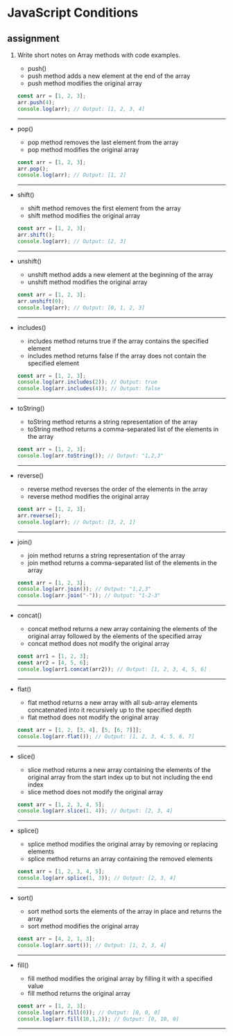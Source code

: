 # JavaScript Conditions

## assignment

1. Write short notes on Array methods with code examples.

   - push()
    - push method adds a new element at the end of the array
    - push method modifies the original array

    ```js
    const arr = [1, 2, 3];
    arr.push(4);
    console.log(arr); // Output: [1, 2, 3, 4]
    ```
    ---
- pop()
    - pop method removes the last element from the array
    - pop method modifies the original array

    ```js
    const arr = [1, 2, 3];
    arr.pop();
    console.log(arr); // Output: [1, 2]
    ```
    ---
- shift()
    - shift method removes the first element from the array
    - shift method modifies the original array

    ```js
    const arr = [1, 2, 3];
    arr.shift();
    console.log(arr); // Output: [2, 3]
    ```
    ---
- unshift()
    - unshift method adds a new element at the beginning of the array
    - unshift method modifies the original array

    ```js
    const arr = [1, 2, 3];
    arr.unshift(0);
    console.log(arr); // Output: [0, 1, 2, 3]
    ```
    ---
- includes()
    - includes method returns true if the array contains the specified element
    - includes method returns false if the array does not contain the specified element

    ```js
    const arr = [1, 2, 3];
    console.log(arr.includes(2)); // Output: true
    console.log(arr.includes(4)); // Output: false
    ```
    ---
- toString()
    - toString method returns a string representation of the array 
    - toString method returns a comma-separated list of the elements in the array

    ```js
    const arr = [1, 2, 3];
    console.log(arr.toString()); // Output: "1,2,3"
    ```
    ---
- reverse()
    - reverse method reverses the order of the elements in the array
    - reverse method modifies the original array

    ```js
    const arr = [1, 2, 3];
    arr.reverse();
    console.log(arr); // Output: [3, 2, 1]
    ```
    ---
- join()
    - join method returns a string representation of the array
    - join method returns a comma-separated list of the elements in the array

    ```js
    const arr = [1, 2, 3];
    console.log(arr.join()); // Output: "1,2,3"
    console.log(arr.join("-")); // Output: "1-2-3"
    ```
    ---
- concat()
    - concat method returns a new array containing the elements of the original array followed by the elements of the specified array
    - concat method does not modify the original array

    ```js
    const arr1 = [1, 2, 3];
    const arr2 = [4, 5, 6];
    console.log(arr1.concat(arr2)); // Output: [1, 2, 3, 4, 5, 6]
    ```
    ---
- flat()
    - flat method returns a new array with all sub-array elements concatenated into it recursively up to the specified depth
    - flat method does not modify the original array

    ```js
    const arr = [1, 2, [3, 4], [5, [6, 7]]];
    console.log(arr.flat()); // Output: [1, 2, 3, 4, 5, 6, 7]
    ```
    ---
- slice()
    - slice method returns a new array containing the elements of the original array from the start index up to but not including the end index
    - slice method does not modify the original array

    ```js
    const arr = [1, 2, 3, 4, 5];
    console.log(arr.slice(1, 4)); // Output: [2, 3, 4]
    ```
    ---
- splice()
    - splice method modifies the original array by removing or replacing elements
    - splice method returns an array containing the removed elements

    ```js
    const arr = [1, 2, 3, 4, 5];
    console.log(arr.splice(1, 3)); // Output: [2, 3, 4]
    ```
    ---
- sort()
    - sort method sorts the elements of the array in place and returns the array
    - sort method modifies the original array

    ```js
    const arr = [4, 2, 1, 3];
    console.log(arr.sort()); // Output: [1, 2, 3, 4]
    ```
    ---
- fill()
    - fill method modifies the original array by filling it with a specified value
    - fill method returns the original array

    ```js
    const arr = [1, 2, 3];
    console.log(arr.fill(0)); // Output: [0, 0, 0]
    console.log(arr.fill(10,1,2)); // Output: [0, 10, 0]
    ```
    ---
